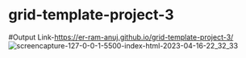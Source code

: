 # grid-template-project-3
#Output
Link-https://er-ram-anuj.github.io/grid-template-project-3/
![screencapture-127-0-0-1-5500-index-html-2023-04-16-22_32_33](https://user-images.githubusercontent.com/121351615/232328822-be637646-2a03-499f-8d46-d7f79182fc18.png)
